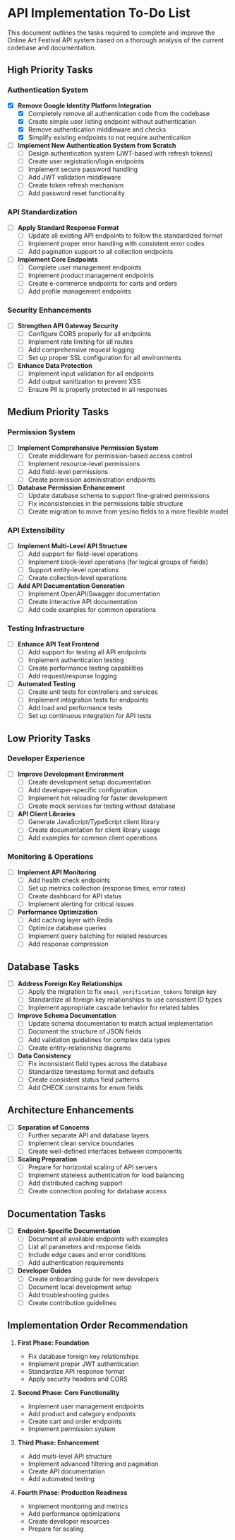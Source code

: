 # API Implementation To-Do List

This document outlines the tasks required to complete and improve the Online Art Festival API system based on a thorough analysis of the current codebase and documentation.

## High Priority Tasks

### Authentication System
- [x] **Remove Google Identity Platform Integration**
  - [x] Completely remove all authentication code from the codebase
  - [x] Create simple user listing endpoint without authentication
  - [x] Remove authentication middleware and checks
  - [x] Simplify existing endpoints to not require authentication

- [ ] **Implement New Authentication System from Scratch**
  - [ ] Design authentication system (JWT-based with refresh tokens)
  - [ ] Create user registration/login endpoints
  - [ ] Implement secure password handling
  - [ ] Add JWT validation middleware
  - [ ] Create token refresh mechanism
  - [ ] Add password reset functionality

### API Standardization
- [ ] **Apply Standard Response Format**
  - [ ] Update all existing API endpoints to follow the standardized format
  - [ ] Implement proper error handling with consistent error codes
  - [ ] Add pagination support to all collection endpoints

- [ ] **Implement Core Endpoints**
  - [ ] Complete user management endpoints
  - [ ] Implement product management endpoints
  - [ ] Create e-commerce endpoints for carts and orders
  - [ ] Add profile management endpoints

### Security Enhancements
- [ ] **Strengthen API Gateway Security**
  - [ ] Configure CORS properly for all endpoints
  - [ ] Implement rate limiting for all routes
  - [ ] Add comprehensive request logging
  - [ ] Set up proper SSL configuration for all environments

- [ ] **Enhance Data Protection**
  - [ ] Implement input validation for all endpoints
  - [ ] Add output sanitization to prevent XSS
  - [ ] Ensure PII is properly protected in all responses

## Medium Priority Tasks

### Permission System
- [ ] **Implement Comprehensive Permission System**
  - [ ] Create middleware for permission-based access control
  - [ ] Implement resource-level permissions
  - [ ] Add field-level permissions
  - [ ] Create permission administration endpoints

- [ ] **Database Permission Enhancement**
  - [ ] Update database schema to support fine-grained permissions
  - [ ] Fix inconsistencies in the permissions table structure
  - [ ] Create migration to move from yes/no fields to a more flexible model

### API Extensibility
- [ ] **Implement Multi-Level API Structure**
  - [ ] Add support for field-level operations
  - [ ] Implement block-level operations (for logical groups of fields)
  - [ ] Support entity-level operations
  - [ ] Create collection-level operations

- [ ] **Add API Documentation Generation**
  - [ ] Implement OpenAPI/Swagger documentation
  - [ ] Create interactive API documentation
  - [ ] Add code examples for common operations

### Testing Infrastructure
- [ ] **Enhance API Test Frontend**
  - [ ] Add support for testing all API endpoints
  - [ ] Implement authentication testing
  - [ ] Create performance testing capabilities
  - [ ] Add request/response logging

- [ ] **Automated Testing**
  - [ ] Create unit tests for controllers and services
  - [ ] Implement integration tests for endpoints
  - [ ] Add load and performance tests
  - [ ] Set up continuous integration for API tests

## Low Priority Tasks

### Developer Experience
- [ ] **Improve Development Environment**
  - [ ] Create development setup documentation
  - [ ] Add developer-specific configuration
  - [ ] Implement hot reloading for faster development
  - [ ] Create mock services for testing without database

- [ ] **API Client Libraries**
  - [ ] Generate JavaScript/TypeScript client library
  - [ ] Create documentation for client library usage
  - [ ] Add examples for common client operations

### Monitoring & Operations
- [ ] **Implement API Monitoring**
  - [ ] Add health check endpoints
  - [ ] Set up metrics collection (response times, error rates)
  - [ ] Create dashboard for API status
  - [ ] Implement alerting for critical issues

- [ ] **Performance Optimization**
  - [ ] Add caching layer with Redis
  - [ ] Optimize database queries
  - [ ] Implement query batching for related resources
  - [ ] Add response compression

## Database Tasks

- [ ] **Address Foreign Key Relationships**
  - [ ] Apply the migration to fix `email_verification_tokens` foreign key
  - [ ] Standardize all foreign key relationships to use consistent ID types
  - [ ] Implement appropriate cascade behavior for related tables

- [ ] **Improve Schema Documentation**
  - [ ] Update schema documentation to match actual implementation
  - [ ] Document the structure of JSON fields
  - [ ] Add validation guidelines for complex data types
  - [ ] Create entity-relationship diagrams

- [ ] **Data Consistency**
  - [ ] Fix inconsistent field types across the database
  - [ ] Standardize timestamp format and defaults
  - [ ] Create consistent status field patterns
  - [ ] Add CHECK constraints for enum fields

## Architecture Enhancements

- [ ] **Separation of Concerns**
  - [ ] Further separate API and database layers
  - [ ] Implement clean service boundaries
  - [ ] Create well-defined interfaces between components

- [ ] **Scaling Preparation**
  - [ ] Prepare for horizontal scaling of API servers
  - [ ] Implement stateless authentication for load balancing
  - [ ] Add distributed caching support
  - [ ] Create connection pooling for database access

## Documentation Tasks

- [ ] **Endpoint-Specific Documentation**
  - [ ] Document all available endpoints with examples
  - [ ] List all parameters and response fields
  - [ ] Include edge cases and error conditions
  - [ ] Add authentication requirements

- [ ] **Developer Guides**
  - [ ] Create onboarding guide for new developers
  - [ ] Document local development setup
  - [ ] Add troubleshooting guides
  - [ ] Create contribution guidelines

## Implementation Order Recommendation

1. **First Phase: Foundation**
   - Fix database foreign key relationships
   - Implement proper JWT authentication
   - Standardize API response format
   - Apply security headers and CORS

2. **Second Phase: Core Functionality**
   - Implement user management endpoints
   - Add product and category endpoints
   - Create cart and order endpoints
   - Implement permission system

3. **Third Phase: Enhancement**
   - Add multi-level API structure
   - Implement advanced filtering and pagination
   - Create API documentation
   - Add automated testing

4. **Fourth Phase: Production Readiness**
   - Implement monitoring and metrics
   - Add performance optimizations
   - Create developer resources
   - Prepare for scaling 